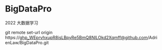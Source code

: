 # BigDataPro
2022 大数据学习

git remote set-url origin  https://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@github.com/AdrienLaw/BigDataPro.git
